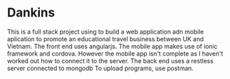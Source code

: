 # Dankins
This is a full stack project using to build a web application adn mobile aplication to promote an educational travel business between UK and Vietnam.
The front end uses angularjs.
The mobile app makes use of ionic framework and cordova. However the mobile app isn't complete as I haven't worked out how to connect it to the server.
The back end uses a restless server connected to mongodb
To upload programs, use postman.
